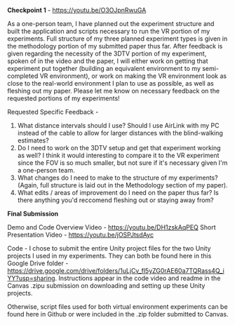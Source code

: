 **Checkpoint 1** - https://youtu.be/O3OJpnRwuGA

As a one-person team, I have planned out the experiment structure and built the application and scripts necessary to run the VR portion of my experiments. Full structure of my three planned experiment types is given in the methodology portion of my submitted paper thus far. After feedback is given regarding the necessity of the 3DTV portion of my experiment, spoken of in the video and the paper, I will either work on getting that experiment put together (building an equivalent environment to my semi-completed VR environment), or work on making the VR environment look as close to the real-world environment I plan to use as possible, as well as fleshing out my paper. Please let me know on necessary feedback on the requested portions of my experiments!

Requested Specific Feedback - 
1. What distance intervals should I use? Should I use AirLink with my PC instead of the cable to allow for larger distances with the blind-walking estimates?
2. Do I need to work on the 3DTV setup and get that experiment working as well? I think it would interesting to compare it to the VR experiment since the FOV is so much smaller, but not sure if it's necessary given I'm a one-person team.
3. What changes do I need to make to the structure of my experiments? (Again, full structure is laid out in the Methodology section of my paper).
4. What edits / areas of improvement do I need on the paper thus far? Is there anything you'd reccomend fleshing out or staying away from?

**Final Submission**

Demo and Code Overview Video - https://youtu.be/DH1zskAqPEQ
Short Presentation Video - https://youtu.be/jOSPJtsdAyc

Code - I chose to submit the entire Unity project files for the two Unity projects I used in my experiments. They can both be found here in this Google Drive folder - https://drive.google.com/drive/folders/1uLjCv_fl5yZG0rAE60a7TQRass4Q_iYY?usp=sharing. Instructions appear in the code video and readme in the Canvas .zipu submission on downloading and setting up these Unity projects.

Otherwise, script files used for both virtual environment experiments can be found here in Github or were included in the .zip folder submitted to Canvas.
